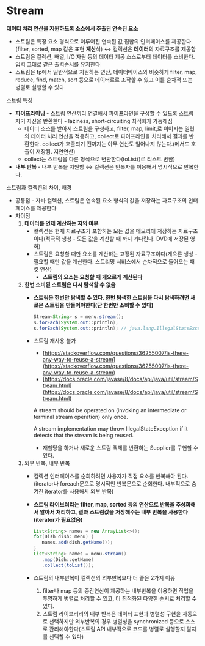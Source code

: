 # Stream



**데이터 처리 연산을 지원하도록 소스에서 추출된 연속된 요소**

* 스트림은 특정 요소 형식으로 이루어진 연속된 값 집합의 인터페이스를 제공한다(filter, sorted, map 같은 표현 **계산**식) ↔ 컬렉션은 **데이터**의 자료구조를 제공함
* 스트림은 컬렉션, 배열, I/O 자원 등의 데이터 제공 소스로부터 데이터를 소비한다. 입력 그대로 같은 출력순서를 유지한다
* 스트림은 fp에서 일반적으로 지원하는 연산, 데이터베이스와 비슷하게 filter, map, reduce, find, match, sort 등으로 데이터르르 조작할 수 있고 이를 순차적 또는 병렬로 실행할 수 있다

스트림 특징

* **파이프라이닝** - 스트림 연산끼리 연결해서 파이프라인을 구성할 수 있도록 스트림 자기 자신을 반환한다 - laziness, short-circuiting 최적화가 가능해짐
  * 데이터 소스를 받아서 스트림을 구성하고, filter, map, limit,로 이어지는 일련의 데이터 처리 연산을 적용하고, collect로 파이프라인을 처리해서 결과를 반환한다. collect가 호출되기 전까지는 아무 연산도 일어나지 않는다.(메서드 호출이 저장됨. 지연연산)
  * collect는 스트림을 다른 형식으로 변환한다(toList()로 리스트 변환)
* **내부 반복** - 내부 반복을 지원함 ↔ 컬렉션은 반복자를 이용해서 명시적으로 반복한다.

스트림과 컬렉션의 차이, 배경

* 공통점 - 자바 컬렉션, 스트림은 연속된 요소 형식의 값을 저장하는 자료구조의 인터페이스를 제공한다
* 차이점
  1. **데이터를 언제 계산하는 지의 여부**
     * 컬렉션은 현재 자료구조가 포함하는 모든 값을 메모리에 저장하는 자료구조이다(적극적 생성 - 모든 값을 계산할 때 까지 기다린다. DVD에 저장된 영화)
     * 스트림은 요청할 때만 요소를 계산하는 고정된 자료구조이다(게으른 생성 - 필요할 때만 값을 계산한다. 스트리밍 서비스에서 순차적으로 들어오는 패킷 연산)
       * **스트림의 요소는 요청할 때 게으르게 계산된다**
  2. **한번 소비된 스트림은 다시 탐색할 수 없음**
     *   **스트림은 한번만 탐색할 수 있다. 한번 탐색한 스트림을 다시 탐색하려면 새로운 스트림을 만들어야한다(단 한번만 소비할 수 있다)**

         ```java
         Stream<String> s = menu.stream();
         s.forEach(System.out::println);
         s.forEach(System.out::println); // java.lang.IllegalStateException이 발생함. 스트림이 이미 소비되었거나 닫힘
         ```
     *   스트림 재사용 불가

         * [https://stackoverflow.com/questions/36255007/is-there-any-way-to-reuse-a-stream](https://stackoverflow.com/questions/36255007/is-there-any-way-to-reuse-a-stream)
         * [https://docs.oracle.com/javase/8/docs/api/java/util/stream/Stream.html](https://docs.oracle.com/javase/8/docs/api/java/util/stream/Stream.html)

         A stream should be operated on (invoking an intermediate or terminal stream operation) only once.

         A stream implementation may throw IllegalStateException if it detects that the stream is being reused.

         * 재할당을 하거나 새로운 스트림 객체를 반환하는 Supplier를 구현할 수 있다.
  3. 외부 반복, 내부 반복
     * 컬렉션 인터페이스를 순회하려면 사용자가 직접 요소를 반복해야 된다. (iterator나 foreach문으로 명시적인 반복문으로 순회한다. 내부적으로 숨겨진 iterator를 사용해서 외부 반복)
     *   **스트림 라이브러리는 filter, map, sorted 등의 연산으로 반복을 추상화해서 알아서 처리하고, 결과 스트림값을 저장해주는 내부 반복을 사용한다(iterator가 필요없음)**

         ```java
         List<String> names = new ArrayList<>();
         for(Dish dish: menu) {
         	names.add(dish.getName());
         }
         List<String> names = menu.stream()
         	.map(Dish::getName)
         	.collect(toList());
         ```
     * 스트림의 내부반복이 컬렉션의 외부반복보다 더 좋은 2가지 이유
       1. filter나 map 등의 중간연산이 제공하는 내부반복을 이용하면 작업을 투명하게 병렬로 처리할 수 있고, 더 최적화된 다양한 순서로 처리할 수 있다.
       2. 스트림 라이브러리의 내부 반복은 데이터 표현과 병렬성 구현을 자동으로 선택하지만 외부반복의 경우 병렬성을 synchronized 등으로 스스로 관리해야한다(스트림 API 내부적으로 코드를 병렬로 실행할지 말지를 선택할 수 있다)
